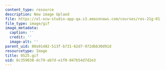 ```yaml
---
content_type: resource
description: New image Uplaod
file: https://ol-ocw-studio-app-qa.s3.amazonaws.com/courses/res-21g-01-kana-spring-2010/8c359038dc79ab7de1f0047b54d7d2e3_0525.gif
file_type: image/gif
image_metadata:
  caption: ''
  credit: ''
  image-alt: ''
parent_uid: 80a91482-513f-b731-62d7-972dbb30d91d
resourcetype: Image
title: 0525.gif
uid: 8c359038-dc79-ab7d-e1f0-047b54d7d2e3
---
```

